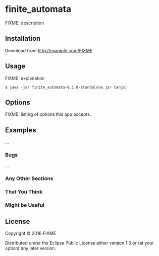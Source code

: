 # finite_automata

FIXME: description

## Installation

Download from http://example.com/FIXME.

## Usage

FIXME: explanation

    $ java -jar finite_automata-0.1.0-standalone.jar [args]

## Options

FIXME: listing of options this app accepts.

## Examples

...

### Bugs

...

### Any Other Sections
### That You Think
### Might be Useful

## License

Copyright © 2016 FIXME

Distributed under the Eclipse Public License either version 1.0 or (at
your option) any later version.
